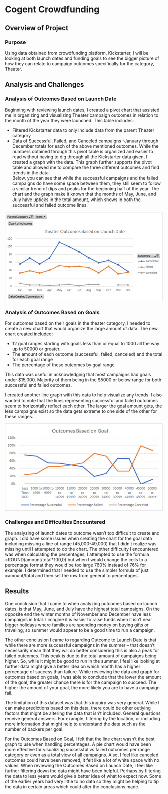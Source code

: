 # Cogent Crowdfunding 

## Overview of Project

### Purpose
Using data obtained from crowdfunding platform, Kickstarter, I will be looking at both launch dates and funding goals to see the bigger picture of how they can relate to campaign outcomes specifically for the category, Theater.  
 
## Analysis and Challenges
### Analysis of Outcomes Based on Launch Date
Beginning with reviewing launch dates, I created a pivot chart that assisted me in organizing and visualizing Theater campaign outcomes in relation to the month of the year they were launched.  This table includes: 
- Filtered Kickstarter data to only include data from the parent Theater category 
- Data of Successful, Failed, and Canceled campaigns 
-January through December totals for each of the above mentioned outcomes.
While the numbers obtained through this pivot table is organized and easier to read without having to dig through all the Kickstarter data given, I created a graph with the data. This graph further supports the pivot table and allowed me to compare the three different outcomes and find trends in the data.  
Below, you can see that while the successful campaigns and the failed campaigns do have some space between them, they still seem to follow a similar trend of dips and peaks for the beginning half of the year.  The chart and the graph make it known that the months of May, June, and July have upticks in the total amount, which shows in both the successful and failed outcome lines. 

![](Resource/Theater_Outcomes_vs_Launch.png)

### Analysis of Outcomes Based on Goals
For outcomes based on their goals in the theater category, I needed to create a new chart that would organize the large amount of data.  The new chart created included:
- 12 goal ranges starting with goals less than or equal to 1000 all the way up to 50000 or greater. 
- The amount of each outcome (successful, failed, canceled) and the total for each goal range
- The percentage of these outcomes by goal range

This data was useful in acknowledging that most campaigns had goals under $15,000. Majority of them being in the $5000 or below range for both successful and failed outcomes. 

I created another line graph with this data to help visualize any trends. I also wanted to note that the lines representing successful and failed outcomes seem to horizontally reflect each other.  The larger the goal amount gets, the less campaigns exist so the data gets extreme to one side of the other for these ranges. 

![](Resource/Outcomes_vs_Goals.png)

### Challenges and Difficulties Encountered
The analyzing of launch dates to outcome wasn’t too difficult to create and graph. I did have some issues when creating the chart for the goal data including missing a line of range (45,000-49,000) that I didn’t realize was missing until I attempted to do the chart. The other difficulty I encountered was when calculating the percentages, I attempted to use the formula =ROUND(amount/total*100,0) but when I would change the cells to a percentage format they would be too large 760% instead of 76% for example. I determined that I needed to use the simpler formula of just =amount/total and then set the row from general to percentages. 

## Results
One conclusion that I came to when analyzing outcomes based on launch dates, is that May, June, and July have the highest total campaigns. On the opposite end the winter months of November and December have less campaigns in total. I imagine it is easier to raise funds when it isn’t near bigger holidays where families are spending money on buying gifts or traveling, so summer would appear to be a good time to run a campaign. 

The other conclusion I came to regarding Outcome to Launch Date is that while there are more successful campaigns in the summer – that doesn’t necessarily mean that they will do better considering this is also a peak for failed outcomes. This peak is due to the total amount of campaigns being higher. So, while it might be good to run in the summer, I feel like looking at further data might give a better idea on which month has a higher percentage of success than failure. 
While reviewing the data and graph for outcomes based on goals, I was able to conclude that the lower the amount of the goal, the greater chance there is for the campaign to succeed.  The higher the amount of your goal, the more likely you are to have a campaign fail. 

The limitation of this dataset was that this inquiry was very general. While I can make predictions based on this data, there could be other outlying factors that might be altering the data that isn’t included. General questions receive general answers. For example, filtering by the location, or including more information that might help to understand the data such as the number of backers per goal.  

For the Outcomes Based on Goal, I felt that the line chart wasn’t the best graph to use when handling percentages. A pie chart would have been more effective for visualizing successful vs failed outcomes per range category or even as a total view of all campaigns. Also, I feel like canceled outcomes could have been removed, it felt like a lot of white space with no values.  When reviewing the Outcomes Based on Launch Date, I feel like further filtering down the data might have been helpful. Perhaps by filtering the data to less years would give a better idea of what to expect now.  Some of the earlier years had very little to no data so they might be helping to tip the data in certain areas which could alter the conclusions made.   
